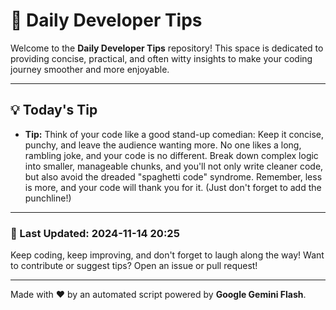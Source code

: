 
# 🌟 Daily Developer Tips

Welcome to the **Daily Developer Tips** repository! This space is dedicated to providing concise, practical, and often witty insights to make your coding journey smoother and more enjoyable.

---

## 💡 Today's Tip

- **Tip:**  Think of your code like a good stand-up comedian:  Keep it concise, punchy, and leave the audience wanting more.  No one likes a long, rambling joke, and your code is no different.  Break down complex logic into smaller, manageable chunks, and you'll not only write cleaner code, but also avoid the dreaded "spaghetti code" syndrome.  Remember, less is more, and your code will thank you for it.  (Just don't forget to add the punchline!)

---

### 📅 Last Updated: 2024-11-14 20:25

Keep coding, keep improving, and don't forget to laugh along the way! Want to contribute or suggest tips? Open an issue or pull request!

---

Made with ❤️ by an automated script powered by **Google Gemini Flash**.
